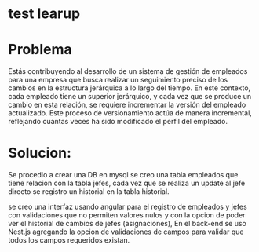 # test learup

# Problema
Estás contribuyendo al desarrollo de un sistema de gestión de empleados para una empresa que
busca realizar un seguimiento preciso de los cambios en la estructura jerárquica a lo largo del
tiempo. En este contexto, cada empleado tiene un superior jerárquico, y cada vez que se produce
un cambio en esta relación, se requiere incrementar la versión del empleado actualizado. Este
proceso de versionamiento actúa de manera incremental, reflejando cuántas veces ha sido
modificado el perfil del empleado.

# Solucion:

Se procedio a crear una DB en mysql se creo una tabla empleados que tiene relacion con la tabla jefes, cada vez que se realiza un update al jefe directo se registro un historial en la tabla historial.

se creo una interfaz usando angular para el registro de empleados y jefes con validaciones que no permiten valores nulos y con la opcion de poder ver el historial de cambios de jefes (asignaciones), En el back-end se uso Nest.js agregando la opcion de validaciones de campos para validar que todos los campos requeridos existan.

